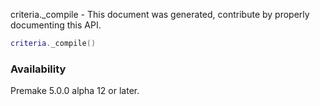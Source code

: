 criteria._compile - This document was generated, contribute by properly documenting this API.

```lua
criteria._compile()
```

### Availability ###

Premake 5.0.0 alpha 12 or later.

